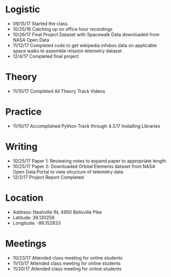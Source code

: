 # Logistic

* 09/15/17 Started the class
* 10/25/16 Catching up on office hour recordings
* 10/26/17 Final Project Dataset with Spacewalk Data downloaded from NASA Open Data
* 11/12/17 Completed code to get wikipedia infobox data on applicable space walks to assemble mission telemetry dataset 
* 12/4/17 Completed final project

# Theory

* 11/10/17 Completed All Theory Track Videos


# Practice

* 11/10/17 Accomplished Python Track through 4.3.17 Installing Libraries

# Writing

* 10/25/17 Paper 1: Reviewing notes to expand paper to appropriate length 
* 10/25/17 Paper 2: Downloaded Orbital Elements dataset from NASA Open Data Portal to view structure of telemetry data
* 12/3/17 Project Report Completed

# Location

* Address: Nashville IN, 4950 Bellsville Pike
* Latitude: 39.130256
* Longitude: -86.152833 

# Meetings

* 10/23/17 Attended class meeting for online students
* 11/13/17 Attended class meeting for online students
* 11/20/17 Attended class meeting for online students
